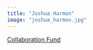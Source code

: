 ```yaml
---
title: "Joshua Harmon"
image: "joshua_harmon.jpg"
---
```


[Collaboration Fund](/affiliated-artists/collaboration-fund)